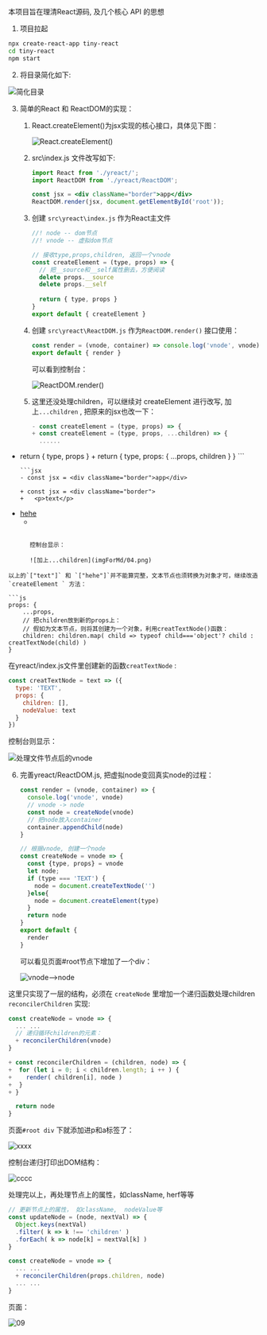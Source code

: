 本项目旨在理清React源码, 及几个核心 API 的思想

1. 项目拉起

```bash
npx create-react-app tiny-react
cd tiny-react
npm start
```

2. 将目录简化如下:

![简化目录](imgForMd/01.png)

3. 简单的React 和 ReactDOM的实现：

   1. React.createElement()为jsx实现的核心接口，具体见下图：

      ![React.createElement()](imgForMd/02.png)

   2. src\index.js 文件改写如下:

      ```jsx
      import React from './yreact/';
      import ReactDOM from './yreact/ReactDOM';
      
      const jsx = <div className="border">app</div>
      ReactDOM.render(jsx, document.getElementById('root'));
      ```

   3. 创建 `src\yreact\index.js` 作为React主文件

      ```jsx
      //! node -- dom节点
      //! vnode -- 虚拟dom节点
      
      // 接收type,props,children, 返回一个vnode
      const createElement = (type, props) => {
        // 把__source和__self属性删去，方便阅读
        delete props.__source
        delete props.__self
        
        return { type, props }
      }
      export default { createElement }
      ```

   4. 创建 `src\yreact\ReactDOM.js` 作为`ReactDOM.render()` 接口使用：

       ```jsx
      const render = (vnode, container) => console.log('vnode', vnode)
      export default { render }
      ```

      可以看到控制台：

      ![ReactDOM.render()](imgForMd/03.png)

   5. 这里还没处理children，可以继续对 createElement 进行改写, 加上`...children` , 把原来的jsx也改一下：

      ```jsx
      - const createElement = (type, props) => {
      + const createElement = (type, props, ...children) => {
        ......
      
- return { type, props }
      + return { type, props: { ...props, children } }
      ```
      
      ```jsx
      - const jsx = <div className="border">app</div>
          
      + const jsx = <div className="border">
      +   <p>text</p>
+   <a href="#">hehe</a>
      + </div>
```
      
      控制台显示：
      
      ![加上...children](imgForMd/04.png)

以上的`["text"]` 和 `["hehe"]`并不能算完整，文本节点也须转换为对象才可，继续改造`createElement ` 方法：

```js
props: {
    ...props,
    // 把children放到新的props上：
    // 假如为文本节点，则将其创建为一个对象，利用creatTextNode()函数：
    children: children.map( child => typeof child==='object'? child : creatTextNode(child) )
}
```

在yreact/index.js文件里创建新的函数`creatTextNode` :

```js
const creatTextNode = text => ({
  type: 'TEXT',
  props: {
    children: [],
    nodeValue: text
  }
})
```

控制台则显示：

![处理文件节点后的vnode](imgForMd/05.png)

6. 完善yreact/ReactDOM.js, 把虚拟node变回真实node的过程：

   ```js
   const render = (vnode, container) => {
     console.log('vnode', vnode)
     // vnode -> node
     const node = createNode(vnode)
     // 把node放入container
     container.appendChild(node)
   }
   
   // 根据vnode, 创建一个node
   const createNode = vnode => {
     const {type, props} = vnode
     let node;
     if (type === 'TEXT') {
       node = document.createTextNode('')
     }else{
       node = document.createElement(type)
     }
     return node
   }
   export default {
     render
   }
   ```

   可以看见页面#root节点下增加了一个div：

   ![vnode-->node](imgForMd/06.vnode-node.png)

   

这里只实现了一层的结构，必须在 `createNode`  里增加一个递归函数处理children `reconcilerChildren` 实现:

```js
const createNode = vnode => {
  ... ...
  // 递归循环children的元素：
  + reconcilerChildren(vnode)    
}

+ const reconcilerChildren = (children, node) => {
+  for (let i = 0; i < children.length; i ++ ) {
+    render( children[i], node )
+  }
+ }

  return node
}
```

页面`#root div` 下就添加进p和a标签了：

![xxxx](imgForMd/08.png) 

控制台递归打印出DOM结构：

![cccc](imgForMd/07.png)

处理完以上，再处理节点上的属性，如className, herf等等

```js
// 更新节点上的属性， 如className,  nodeValue等
const updateNode = (node, nextVal) => {
  Object.keys(nextVal)
  .filter( k => k !== 'children' )
  .forEach( k => node[k] = nextVal[k] )
}
```

```js
const createNode = vnode => {
  ... ...
  + reconcilerChildren(props.children, node)
  ... ...
}
```

页面：

![09](imgForMd/09.png)

